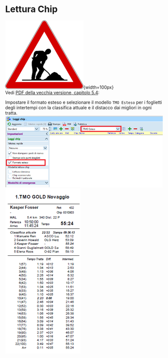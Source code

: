 # Lettura Chip

![Lavori in corso](../../img/lavori_in_corso.png){width=100px}  
Vedi [PDF della vecchia versione, capitolo 5.4](../../gestione_gara_org/inc/Istruzioni_OL_einzel_per_TMO_v2_4.pdf): 

Impostare il formato esteso e selezionare il modello `TMO Esteso` per i foglietti degli intertempi con la classifica attuale e il distacco dai migliori in ogni tratta.  
![Fomrato esteso](inc/giorno_lettura_chip_formato_esteso.png)  ![Foglietto](inc/giorno_foglietto_formato_esteso.png) 
  
